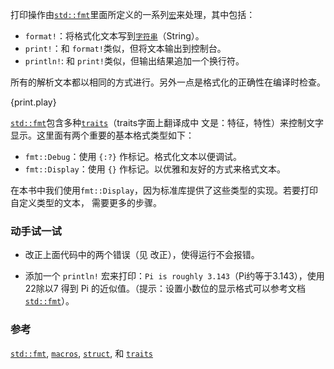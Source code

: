 打印操作由[`std::fmt`][fmt]里面所定义的一系列[`宏`][macros]来处理，其中包括：

* `format!`：将格式化文本写到[`字符串`][string]（String）。
* `print!`：和 `format!`类似，但将文本输出到控制台。
* `println!`: 和 `print!`类似，但输出结果追加一个换行符。

所有的解析文本都以相同的方式进行。另外一点是格式化的正确性在编译时检查。

{print.play}

[`std::fmt`][fmt]包含多种[`traits`][traits]（traits字面上翻译成中
文是：特征，特性）来控制文字显示。这里面有两个重要的基本格式类型如下：

* `fmt::Debug`：使用 `{:?}` 作标记。格式化文本以便调试。
* `fmt::Display`：使用 `{}` 作标记。以优雅和友好的方式来格式文本。

在本书中我们使用`fmt::Display`，因为标准库提供了这些类型的实现。若要打印自定义类型的文本，
需要更多的步骤。

### 动手试一试

 * 改正上面代码中的两个错误（见 改正），使得运行不会报错。

 * 添加一个 `println!` 宏来打印：`Pi is roughly 3.143`（Pi约等于3.143），使用22除以7
 得到 Pi 的近似值。（提示：设置小数位的显示格式可以参考文档[`std::fmt`][fmt]）。

### 参考

[`std::fmt`][fmt], [`macros`][macros], [`struct`][structs],
和 [`traits`][traits]

[fmt]: http://doc.rust-lang.org/std/fmt/
[macros]: /macros.html
[string]: /std/str.html
[structs]: /custom_types/structs.html
[traits]: /trait.html
